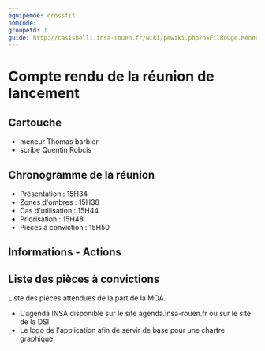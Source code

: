```yaml
---
equipemoe: crossfit
nomcode: 
groupetd: 1
guide: http://casisbelli.insa-rouen.fr/wiki/pmwiki.php?n=FilRouge.MenerReunionLancement
---
```


# Compte rendu de la réunion de lancement

## Cartouche
 - meneur Thomas barbier
 - scribe Quentin Robcis

## Chronogramme de la réunion
- Présentation : 15H34
- Zones d'ombres : 15H38
- Cas d'utilisation : 15H44
- Priorisation : 15H48
- Pièces à conviction : 15H50
## Informations - Actions

## Liste des pièces à convictions
Liste des pièces attendues de la part de la MOA.
- L'agenda INSA disponible sur le site agenda.insa-rouen.fr ou sur le site de la DSI.
- Le logo de l'application afin de servir de base pour une chartre graphique.
